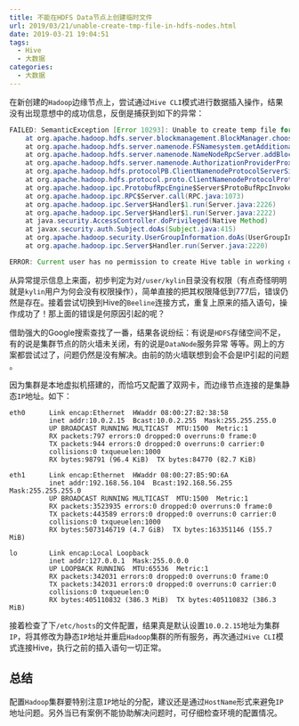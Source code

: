 ```yaml
---
title: 不能在HDFS Data节点上创建临时文件
url: 2019/03/21/unable-create-tmp-file-in-hdfs-nodes.html
date: 2019-03-21 19:04:51
tags:
  - Hive
  - 大数据
categories:
  - 大数据
---
```


在新创建的`Hadoop`边缘节点上，尝试通过`Hive CLI`模式进行数据插入操作，结果没有出现意想中的成功信息，反倒是捕获到如下的异常：

```java
FAILED: SemanticException [Error 10293]: Unable to create temp file for insert values File /tmp/hive/kylin/9c84de0a-fca2-4d3c-8f72-47436a4adb83/_tmp_space.db/Values__Tmp__Table__1/data_file could only be replicated to 0 nodes instead of minReplication (=1).  There are 1 datanode(s) running and 1 node(s) are excluded in this operation.
	at org.apache.hadoop.hdfs.server.blockmanagement.BlockManager.chooseTarget4NewBlock(BlockManager.java:1720)
	at org.apache.hadoop.hdfs.server.namenode.FSNamesystem.getAdditionalBlock(FSNamesystem.java:3440)
	at org.apache.hadoop.hdfs.server.namenode.NameNodeRpcServer.addBlock(NameNodeRpcServer.java:686)
	at org.apache.hadoop.hdfs.server.namenode.AuthorizationProviderProxyClientProtocol.addBlock(AuthorizationProviderProxyClientProtocol.java:217)
	at org.apache.hadoop.hdfs.protocolPB.ClientNamenodeProtocolServerSideTranslatorPB.addBlock(ClientNamenodeProtocolServerSideTranslatorPB.java:506)
	at org.apache.hadoop.hdfs.protocol.proto.ClientNamenodeProtocolProtos$ClientNamenodeProtocol$2.callBlockingMethod(ClientNamenodeProtocolProtos.java)
	at org.apache.hadoop.ipc.ProtobufRpcEngine$Server$ProtoBufRpcInvoker.call(ProtobufRpcEngine.java:617)
	at org.apache.hadoop.ipc.RPC$Server.call(RPC.java:1073)
	at org.apache.hadoop.ipc.Server$Handler$1.run(Server.java:2226)
	at org.apache.hadoop.ipc.Server$Handler$1.run(Server.java:2222)
	at java.security.AccessController.doPrivileged(Native Method)
	at javax.security.auth.Subject.doAs(Subject.java:415)
	at org.apache.hadoop.security.UserGroupInformation.doAs(UserGroupInformation.java:1917)
	at org.apache.hadoop.ipc.Server$Handler.run(Server.java:2220)

ERROR: Current user has no permission to create Hive table in working directory: /user/kylin
```

<!--more-->

从异常提示信息上来面，初步判定为对`/user/kylin`目录没有权限（有点奇怪明明就是`kylin`用户为何会没有权限操作），简单直接的把其权限降低到777后，错误仍然是存在。接着尝试切换到Hive的`Beeline`连接方式，重复上原来的插入语句，操作成功了！那上面的错误是何原因引起的呢？

借助强大的Google搜索查找了一番，结果各说纷纭：有说是`HDFS`存储空间不足，有的说是集群节点的防火墙未关闭，有的说是`DataNode`服务异常 等等。网上的方案都尝试过了，问题仍然是没有解决。由前的防火墙联想到会不会是IP引起的问题 。

因为集群是本地虚拟机搭建的，而恰巧又配置了双网卡，而边缘节点连接的是集静态`IP`地址。如下：

```shell
eth0      Link encap:Ethernet  HWaddr 08:00:27:B2:38:58  
          inet addr:10.0.2.15  Bcast:10.0.2.255  Mask:255.255.255.0
          UP BROADCAST RUNNING MULTICAST  MTU:1500  Metric:1
          RX packets:797 errors:0 dropped:0 overruns:0 frame:0
          TX packets:944 errors:0 dropped:0 overruns:0 carrier:0
          collisions:0 txqueuelen:1000 
          RX bytes:98791 (96.4 KiB)  TX bytes:84770 (82.7 KiB)

eth1      Link encap:Ethernet  HWaddr 08:00:27:B5:9D:6A  
          inet addr:192.168.56.104  Bcast:192.168.56.255  Mask:255.255.255.0
          UP BROADCAST RUNNING MULTICAST  MTU:1500  Metric:1
          RX packets:3523935 errors:0 dropped:0 overruns:0 frame:0
          TX packets:443589 errors:0 dropped:0 overruns:0 carrier:0
          collisions:0 txqueuelen:1000 
          RX bytes:5073146719 (4.7 GiB)  TX bytes:163351146 (155.7 MiB)

lo        Link encap:Local Loopback  
          inet addr:127.0.0.1  Mask:255.0.0.0
          UP LOOPBACK RUNNING  MTU:65536  Metric:1
          RX packets:342031 errors:0 dropped:0 overruns:0 frame:0
          TX packets:342031 errors:0 dropped:0 overruns:0 carrier:0
          collisions:0 txqueuelen:0 
          RX bytes:405110832 (386.3 MiB)  TX bytes:405110832 (386.3 MiB)
```

接着检查了下`/etc/hosts`的文件配置，结果真是默认设置`10.0.2.15`地址为集群`IP`，将其修改为静态`IP`地址并重启`Hadoop`集群的所有服务，再次通过`Hive CLI`模式连接Hive，执行之前的插入语句一切正常。

## 总结

配置`Hadoop`集群要特别注意`IP`地址的分配，建议还是通过`HostName`形式来避免`IP`地址问题。另外当已有案例不能协助解决问题时，可仔细检查环境的配置情况。




